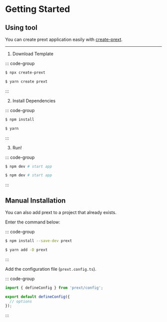 # Getting Started

## Using tool

You can create prext application easily with [create-prext](https://npmjs.com/package/create-prext).

---

1. Download Template

::: code-group

```bash [npx]
$ npx create-prext
```

```bash [yarn]
$ yarn create prext
```

:::

2. Install Dependencies

::: code-group

```bash [npm]
$ npm install
```

```bash [yarn]
$ yarn
```

:::

3. Run!

::: code-group

```bash [npm]
$ npm dev # start app
```

```bash [yarn]
$ npm dev # start app
```

:::

## Manual Installation

You can also add prext to a project that already exists.

Enter the command below:

::: code-group

```bash [npm]
$ npm install --save-dev prext
```

```bash [yarn]
$ yarn add -D prext
```

:::

Add the configuration file (`prext.config.ts`).

::: code-group

```ts [prext.config.ts]
import { defineConfig } from 'prext/config';

export default defineConfig({
  // options
});
```

:::

